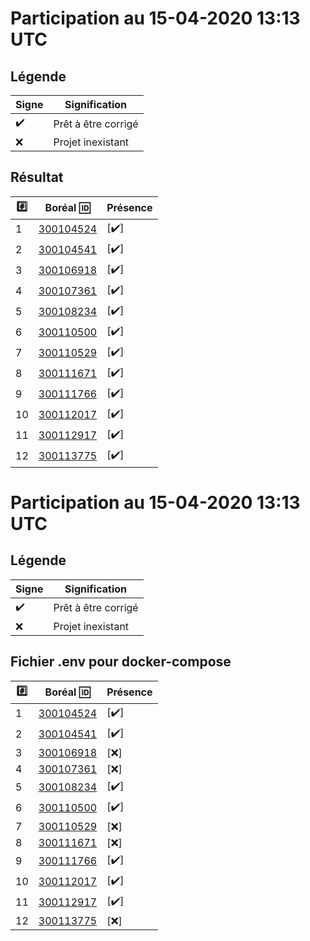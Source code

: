 # Participation au 15-04-2020 13:13 UTC
 
## Légende
 
| Signe              | Signification                 |
|--------------------|-------------------------------|
| :heavy_check_mark: | Prêt à être corrigé           |
| :x:                | Projet inexistant             |
 
## Résultat
 
|:hash:| Boréal :id:                | Présence         |
|------|----------------------------|------------------|
| 1 | [300104524](../300104524/README.md) | [:heavy_check_mark:] |
| 2 | [300104541](../300104541/README.md) | [:heavy_check_mark:] |
| 3 | [300106918](../300106918/README.md) | [:heavy_check_mark:] |
| 4 | [300107361](../300107361/README.md) | [:heavy_check_mark:] |
| 5 | [300108234](../300108234/README.md) | [:heavy_check_mark:] |
| 6 | [300110500](../300110500/README.md) | [:heavy_check_mark:] |
| 7 | [300110529](../300110529/README.md) | [:heavy_check_mark:] |
| 8 | [300111671](../300111671/README.md) | [:heavy_check_mark:] |
| 9 | [300111766](../300111766/README.md) | [:heavy_check_mark:] |
| 10 | [300112017](../300112017/README.md) | [:heavy_check_mark:] |
| 11 | [300112917](../300112917/README.md) | [:heavy_check_mark:] |
| 12 | [300113775](../300113775/README.md) | [:heavy_check_mark:] |
 
# Participation au 15-04-2020 13:13 UTC
 
## Légende
 
| Signe              | Signification                 |
|--------------------|-------------------------------|
| :heavy_check_mark: | Prêt à être corrigé           |
| :x:                | Projet inexistant             |
 
## Fichier .env pour docker-compose
 
|:hash:| Boréal :id:                | Présence         |
|------|----------------------------|------------------|
| 1 | [300104524](../300104524/.env) | [:heavy_check_mark:] |
| 2 | [300104541](../300104541/.env) | [:heavy_check_mark:] |
| 3 | [300106918](../300106918/.env) | [:x:] |
| 4 | [300107361](../300107361/.env) | [:x:] |
| 5 | [300108234](../300108234/.env) | [:heavy_check_mark:] |
| 6 | [300110500](../300110500/.env) | [:heavy_check_mark:] |
| 7 | [300110529](../300110529/.env) | [:x:] |
| 8 | [300111671](../300111671/.env) | [:x:] |
| 9 | [300111766](../300111766/.env) | [:heavy_check_mark:] |
| 10 | [300112017](../300112017/.env) | [:heavy_check_mark:] |
| 11 | [300112917](../300112917/.env) | [:heavy_check_mark:] |
| 12 | [300113775](../300113775/.env) | [:x:] |
